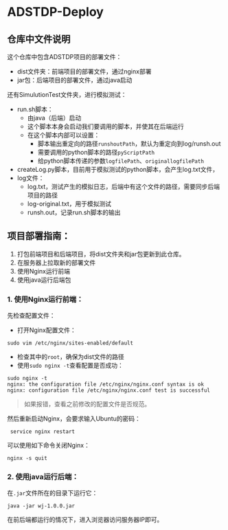 # ADSTDP-Deploy

## 仓库中文件说明

这个仓库中包含ADSTDP项目的部署文件：
- dist文件夹：前端项目的部署文件，通过nginx部署
- jar包：后端项目的部署文件，通过java启动

还有SimulutionTest文件夹，进行模拟测试：
- run.sh脚本：
  - 由java（后端）启动
  - 这个脚本本身会启动我们要调用的脚本，并使其在后端运行
  - 在这个脚本内部可以设置：
    - 脚本输出重定向的路径`runshoutPath`，默认为重定向到log/runsh.out 
    - 需要调用的python脚本的路径`pyScriptPath`
    - 给python脚本传递的参数`logfilePath`、`originallogfilePath`
- createLog.py脚本，目前用于模拟测试的python脚本，会产生log.txt文件，
- log文件：
  - log.txt，测试产生的模拟日志，后端中有这个文件的路径，需要同步后端项目的路径
  - log-original.txt，用于模拟测试
  - runsh.out，记录run.sh脚本的输出

## 项目部署指南：

1. 打包前端项目和后端项目，将dist文件夹和jar包更新到此仓库。
2. 在服务器上拉取新的部署文件
3. 使用Nginx运行前端
4. 使用java运行后端包

### 1. 使用Nginx运行前端：

先检查配置文件：
- 打开Nginx配置文件：
```Shell
sudo vim /etc/nginx/sites-enabled/default
```
- 检查其中的`root`，确保为dist文件的路径
- 使用`sudo nginx -t`查看配置是否成功：
```Shell
sudo nginx -t
nginx: the configuration file /etc/nginx/nginx.conf syntax is ok
nginx: configuration file /etc/nginx/nginx.conf test is successful
```

> 如果报错，查看之前修改的配置文件是否规范。

然后重新启动Nginx，会要求输入Ubuntu的密码：

```Shell
 service nginx restart 
```

可以使用如下命令关闭Nginx：

```Shell
nginx -s quit
```

### 2. 使用java运行后端：

在`.jar`文件所在的目录下运行它：

```Shell
java -jar wj-1.0.0.jar
```

在前后端都运行的情况下，进入浏览器访问服务器IP即可。